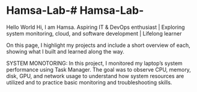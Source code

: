 # Hamsa-Lab-# Hamsa-Lab-
Hello World 
Hi, I am Hamsa. Aspiring IT & DevOps enthusiast | Exploring system monitoring, cloud, and software development | Lifelong learner

On this page, I highlight my projects and include a short overview of each, showing what I built and learned along the way.

SYSTEM MONOTORING:
In this project, I monitored my laptop’s system performance using Task Manager. The goal was to observe CPU, memory, disk, GPU, and network usage to understand how system resources are utilized and to practice basic monitoring and troubleshooting skills.
